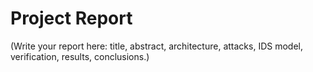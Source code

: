 # Project Report

(Write your report here: title, abstract, architecture, attacks, IDS model, verification, results, conclusions.)
